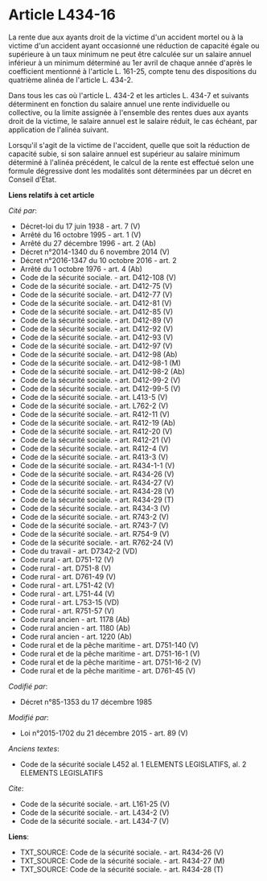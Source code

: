 # Article L434-16

La rente due aux ayants droit de la victime d'un accident mortel ou à la victime d'un accident ayant occasionné une réduction
de capacité égale ou supérieure à un taux minimum ne peut être calculée sur un salaire annuel inférieur à un minimum
déterminé au 1er avril de chaque année d'après le coefficient mentionné à l'article L. 161-25, compte tenu des dispositions
du quatrième alinéa de l'article L. 434-2. 

Dans tous les cas où l'article L. 434-2 et les articles L. 434-7 et suivants déterminent en fonction du salaire annuel une
rente individuelle ou collective, ou la limite assignée à l'ensemble des rentes dues aux ayants droit de la victime, le
salaire annuel est le salaire réduit, le cas échéant, par application de l'alinéa suivant. 

Lorsqu'il s'agit de la victime de l'accident, quelle que soit la réduction de capacité subie, si son salaire annuel est
supérieur au salaire minimum déterminé à l'alinéa précédent, le calcul de la rente est effectué selon une formule dégressive
dont les modalités sont déterminées par un décret en Conseil d'Etat.

**Liens relatifs à cet article**

_Cité par_:

  - Décret-loi du 17 juin 1938 - art. 7 (V)
  - Arrêté du 16 octobre 1995 - art. 1 (V)
  - Arrêté du 27 décembre 1996 - art. 2 (Ab)
  - Décret n°2014-1340 du 6 novembre 2014 (V)
  - Décret n°2016-1347 du 10 octobre 2016 - art. 2
  - Arrêté du 1 octobre 1976 - art. 4 (Ab)
  - Code de la sécurité sociale. - art. D412-108 (V)
  - Code de la sécurité sociale. - art. D412-75 (V)
  - Code de la sécurité sociale. - art. D412-77 (V)
  - Code de la sécurité sociale. - art. D412-81 (V)
  - Code de la sécurité sociale. - art. D412-85 (V)
  - Code de la sécurité sociale. - art. D412-89 (V)
  - Code de la sécurité sociale. - art. D412-92 (V)
  - Code de la sécurité sociale. - art. D412-93 (V)
  - Code de la sécurité sociale. - art. D412-97 (V)
  - Code de la sécurité sociale. - art. D412-98 (Ab)
  - Code de la sécurité sociale. - art. D412-98-1 (M)
  - Code de la sécurité sociale. - art. D412-98-2 (Ab)
  - Code de la sécurité sociale. - art. D412-99-2 (V)
  - Code de la sécurité sociale. - art. D412-99-5 (V)
  - Code de la sécurité sociale. - art. L413-5 (V)
  - Code de la sécurité sociale. - art. L762-2 (V)
  - Code de la sécurité sociale. - art. R412-11 (V)
  - Code de la sécurité sociale. - art. R412-19 (Ab)
  - Code de la sécurité sociale. - art. R412-20 (V)
  - Code de la sécurité sociale. - art. R412-21 (V)
  - Code de la sécurité sociale. - art. R412-4 (V)
  - Code de la sécurité sociale. - art. R413-3 (V)
  - Code de la sécurité sociale. - art. R434-1-1 (V)
  - Code de la sécurité sociale. - art. R434-26 (V)
  - Code de la sécurité sociale. - art. R434-27 (V)
  - Code de la sécurité sociale. - art. R434-28 (V)
  - Code de la sécurité sociale. - art. R434-29 (T)
  - Code de la sécurité sociale. - art. R434-3 (V)
  - Code de la sécurité sociale. - art. R743-2 (V)
  - Code de la sécurité sociale. - art. R743-7 (V)
  - Code de la sécurité sociale. - art. R754-9 (V)
  - Code de la sécurité sociale. - art. R762-24 (V)
  - Code du travail - art. D7342-2 (VD)
  - Code rural - art. D751-12 (V)
  - Code rural - art. D751-8 (V)
  - Code rural - art. D761-49 (V)
  - Code rural - art. L751-42 (V)
  - Code rural - art. L751-44 (V)
  - Code rural - art. L753-15 (VD)
  - Code rural - art. R751-57 (V)
  - Code rural ancien - art. 1178 (Ab)
  - Code rural ancien - art. 1180 (Ab)
  - Code rural ancien - art. 1220 (Ab)
  - Code rural et de la pêche maritime - art. D751-140 (V)
  - Code rural et de la pêche maritime - art. D751-16-1 (V)
  - Code rural et de la pêche maritime - art. D751-16-2 (V)
  - Code rural et de la pêche maritime - art. D761-45 (V)

_Codifié par_:

  - Décret n°85-1353 du 17 décembre 1985

_Modifié par_:

  - Loi n°2015-1702 du 21 décembre 2015 - art. 89 (V)

_Anciens textes_:

  - Code de la sécurité sociale L452 al. 1 ELEMENTS LEGISLATIFS, al. 2 ELEMENTS LEGISLATIFS

_Cite_:

  - Code de la sécurité sociale. - art. L161-25 (V)
  - Code de la sécurité sociale. - art. L434-2 (V)
  - Code de la sécurité sociale. - art. L434-7 (V)

**Liens**:

  - TXT_SOURCE: Code de la sécurité sociale. - art. R434-26 (V)
  - TXT_SOURCE: Code de la sécurité sociale. - art. R434-27 (M)
  - TXT_SOURCE: Code de la sécurité sociale. - art. R434-28 (T)
